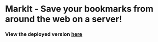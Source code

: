 # MarkIt - Save your bookmarks from around the web on a server!
### View the deployed version [here](https://skunkpirates42.github.io/MarkIt/)
